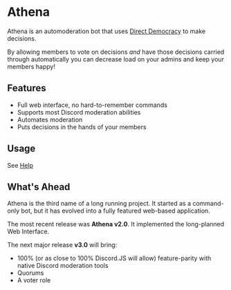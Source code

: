 # Athena

Athena is an automoderation bot that uses [Direct
Democracy](https://en.wikipedia.org/wiki/Direct_democracy) to make decisions.

By allowing members to vote on decisions *and* have those decisions carried
through automatically you can decrease load on your admins and keep your members
happy!

## Features

* Full web interface, no hard-to-remember commands
* Supports most Discord moderation abilities
* Automates moderation
* Puts decisions in the hands of your members

## Usage

See [Help](https://athna.xyz/help)

## What's Ahead

Athena is the third name of a long running project.  It started as a
command-only bot, but it has evolved into a fully featured web-based
application.  

The most recent release was **Athena v2.0**.  It implemented the long-planned
Web Interface.

The next major release **v3.0** will bring:
* 100% (or as close to 100% Discord.JS will allow) feature-parity with native 
Discord moderation tools
* Quorums
* A voter role
